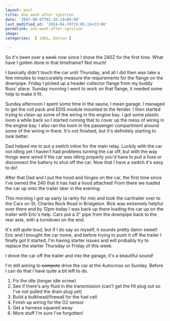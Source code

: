 ```yaml
---
layout: post
title: One week after ignition
date: '2007-08-07T01:20:24+00:00'
last_modified_at: '2024-04-29T15:05:24+23:00'
permalink: one-week-after-ignition
image: 
categories:  [ 240z, Datsun ]

---
```

So it's been over a week now since I drove the 240Z for the first time. What have I gotten done in that timeframe? Not much!

I basically didn't touch the car until Thursday, and all I did then was take a few minutes to inaccurately measure the requirements for the flange on the downpipe. Friday I picked up a header collector flange from my buddy Russ' place. Sunday morning I went to work on that flange, it needed some help to make it fit.

Sunday afternoon I spent some time in the sauna, I mean garage. I managed to get the coil pack and EDIS module mounted to the fender. I then started trying to clean up some of the wiring in the engine bay. I got some plastic loom a while back so I started running that to cover up the mess of wiring in the engine bay. I also ran the loom in the passenger compartment around some of the wiring in there. It's not finished, but it's definitely starting to look better.

Dad helped me to put a switch inline for the main relay. Luckily with the car not idling yet I haven't had problems turning the car off, but with the way things were wired if the car was idling properly you'd have to pull a fuse or disconnect the battery to shut off the car. Now that I have a switch it's easy to do!

After that Dad and I put the hood and hinges on the car, the first time since I've owned the 240 that it has had a hood attached! From there we loaded the car up onto the trailer later in the evening.

This morning I got up early (a rarity for me) and took the car/trailer over to the Carx on St. Charles Rock Road in Bridgeton. Rick was extremely helpful over there and by 12pm today I was back up there loading the car up on the trailer with Eric's help. Carx put a 3" pipe from the downpipe back to the rear axle, with a turndown on the end.

It's still quite loud, but if I do say so myself, it sounds pretty damn sweet! Eric and I brought the car home, and before trying to push it off the trailer I finally got it started. I'm having starter issues and will probably try to replace the starter Thursday or Friday of this week.

I drove the car off the trailer and into the garage, it's a beautiful sound!

I'm still aiming to ~~compete~~ drive the car at the Autocross on Sunday. Before I can do that I have quite a bit left to do.

1. Fix the idle (longer idle screw)
2. See if there's any fluid in the transmission (can't get the fill plug out so I've not pulled the drain plug yet)
3. Build a bulkhead/firewall for the fuel cell
4. Finish up wiring for the O2 sensor
5. Get a harness squared away
6. More stuff I'm sure I've forgotten!
